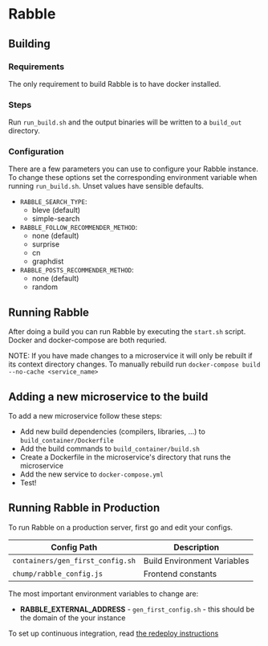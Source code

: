 # Rabble

## Building

### Requirements

The only requirement to build Rabble is to have docker installed.

### Steps

Run `run_build.sh` and the output binaries will be written to a `build_out`
directory.

### Configuration

There are a few parameters you can use to configure your Rabble instance.
To change these options set the corresponding environment variable when running
`run_build.sh`. Unset values have sensible defaults.

 - `RABBLE_SEARCH_TYPE`:
   - bleve (default)
   - simple-search
 - `RABBLE_FOLLOW_RECOMMENDER_METHOD`:
   - none (default)
   - surprise
   - cn
   - graphdist
 - `RABBLE_POSTS_RECOMMENDER_METHOD`:
   - none (default)
   - random

## Running Rabble

After doing a build you can run Rabble by executing the `start.sh` script.
Docker and docker-compose are both requried.

NOTE: If you have made changes to a microservice it will only be rebuilt if its
context directory changes. To manually rebuild run
`docker-compose build --no-cache <service_name>`

## Adding a new microservice to the build

To add a new microservice follow these steps:
 - Add new build dependencies (compilers, libraries, ...) to `build_container/Dockerfile`
 - Add the build commands to `build_container/build.sh`
 - Create a Dockerfile in the microservice's directory that runs the microservice
 - Add the new service to `docker-compose.yml`
 - Test!

## Running Rabble in Production

To run Rabble on a production server, first go and edit your configs.

| Config Path                     | Description                 |
| ------------------------------- | --------------------------- |
| `containers/gen_first_config.sh`| Build Environment Variables |
| `chump/rabble_config.js`        | Frontend constants          |

The most important environment variables to change are:
- **RABBLE_EXTERNAL_ADDRESS** - `gen_first_config.sh` - this should be the domain of the your instance

To set up continuous integration, read
[the redeploy instructions](https://github.com/CPSSD/rabble/blob/master/script/redeploy/README.md)
